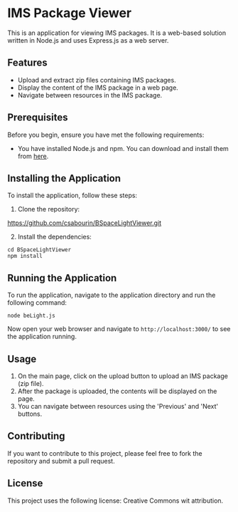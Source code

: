 ﻿
# IMS Package Viewer

This is an application for viewing IMS packages. It is a web-based solution written in Node.js and uses Express.js as a web server.

## Features

- Upload and extract zip files containing IMS packages.
- Display the content of the IMS package in a web page.
- Navigate between resources in the IMS package.

## Prerequisites

Before you begin, ensure you have met the following requirements:

- You have installed Node.js and npm. You can download and install them from [here](https://nodejs.org/en/download/).

## Installing the Application

To install the application, follow these steps:

1. Clone the repository:

https://github.com/csabourin/BSpaceLightViewer.git

2. Install the dependencies:

```
cd BSpaceLightViewer
npm install
```

## Running the Application

To run the application, navigate to the application directory and run the following command:

```
node beLight.js
```

Now open your web browser and navigate to `http://localhost:3000/` to see the application running.

## Usage

1. On the main page, click on the upload button to upload an IMS package (zip file).
2. After the package is uploaded, the contents will be displayed on the page.
3. You can navigate between resources using the 'Previous' and 'Next' buttons.

## Contributing

If you want to contribute to this project, please feel free to fork the repository and submit a pull request.

## License

This project uses the following license: Creative Commons wit attribution.

